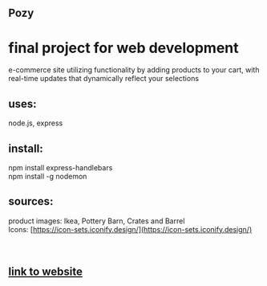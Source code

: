 ## Pozy
# final project for web development 
e-commerce site utilizing functionality by adding products to your cart, with real-time updates that dynamically reflect your selections

## uses: 
node.js, express

## install:
npm install express-handlebars <br>
npm install -g nodemon

## sources: 
product images: Ikea, Pottery Barn, Crates and Barrel<br>
Icons: [https://icon-sets.iconify.design/](https://icon-sets.iconify.design/)<br><br><br>
## [link to website](https://paulagrata.com/lewisportfolio/finalproject/)


